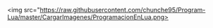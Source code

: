 <img src="https://raw.githubusercontent.com/chunche95/Program-Lua/master/CargarImagenes/ProgramacionEnLua.png>
